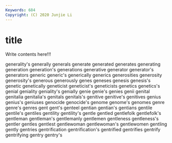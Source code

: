 ```yaml
---
Keywords: 684
Copyright: (C) 2020 Junjie Li
---
```


# title

Write contents here!!!

generality's 
generally 
generals 
generate
generated 
generates 
generating 
generation 
generation's 
generations 
generative 
generator 
generator's 
generators
generic 
generic's 
generically 
generics 
generosities 
generosity 
generosity's 
generous 
generously 
genes
geneses 
genesis 
genesis's 
genetic 
genetically 
geneticist 
geneticist's 
geneticists 
genetics 
genetics's
genial 
geniality 
geniality's 
genially 
genie 
genie's 
genies 
genii 
genital 
genitalia
genitalia's 
genitals 
genitals's 
genitive 
genitive's 
genitives 
genius 
genius's 
geniuses 
genocide
genocide's 
genome 
genome's 
genomes 
genre 
genre's 
genres 
gent 
gent's 
genteel
gentian 
gentian's 
gentians 
gentile 
gentile's 
gentiles 
gentility 
gentility's 
gentle 
gentled
gentlefolk 
gentlefolk's 
gentleman 
gentleman's 
gentlemanly 
gentlemen 
gentleness 
gentleness's 
gentler 
gentles
gentlest 
gentlewoman 
gentlewoman's 
gentlewomen 
gentling 
gently 
gentries 
gentrification 
gentrification's 
gentrified
gentrifies 
gentrify 
gentrifying 
gentry 
gentry's 

